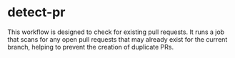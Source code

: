 # detect-pr
This workflow is designed to check for existing pull requests. It runs a job that scans for any open pull requests that may already exist for the current branch, helping to prevent the creation of duplicate PRs.
